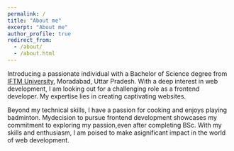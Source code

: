 ```yaml
---
permalink: /
title: "About me"
excerpt: "About me"
author_profile: true
redirect_from:
  - /about/
  - /about.html
---
```


Introducing a passionate individual with a Bachelor of Science degree from [IFTM University](https://www.iftmuniversity.ac.in/), Moradabad, Uttar Pradesh. With a deep interest in web development, I am looking out for a challenging role as a frontend developer. My expertise lies in creating captivating websites.

Beyond my technical skills, I have a passion for cooking and enjoys playing badminton. Mydecision to pursue frontend development showcases my commitment to exploring my passion,even after completing BSc. With my skills and enthusiasm, I am poised to make asignificant impact in the world of web development.
